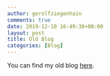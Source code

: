 ```yaml
---
author: gerolfziegenhain
comments: true
date: 2019-12-10 16:49:38+00:00
layout: post
title: Old Blog
categories: [Blog]
---
```

You can find my old blog [here](https://gerolfziegenhain.wordpress.com/).
